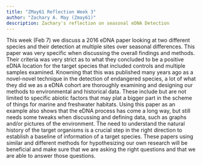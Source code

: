 ```yaml
---
title: "ZMay61 Reflection Week 3"
author: "Zachary A. May (Zmay61)"
description: Zachary's reflection on seasonal eDNA Detection
---
```



This week (Feb 7) we discuss a 2016 eDNA paper looking at two different species and their detection at multiple sites over seasonal differences. This paper was very specific when discussing the overall findings and methods. Their criteria was very strict as to what they concluded to be a positive eDNA location for the target species that included controls and multiple samples examined. Knowning that this was published many years ago as a novel-novel technique in the detection of endangered species, a lot of what they did we as a eDNA cohort are thoroughly examining and designing our methods to environmental and historical data. These include but are not limited to specific abiotic factors that may plat a bigger part in the scheme of things for marine and freshwater habitats. Using this paper as an example also shows that the eDNA process has come a long way, but still needs some tweaks when discussing and defining data, such as graphs and/or pictures of the environment. The need to understand the natural history of the target organisms is a crucial step in the right direction to establish a baseline of information of a target species. These papers using similar and different methods for hypothesizing our own research will be beneficial and make sure that we are asking the right questions and that we are able to answer those questions.





